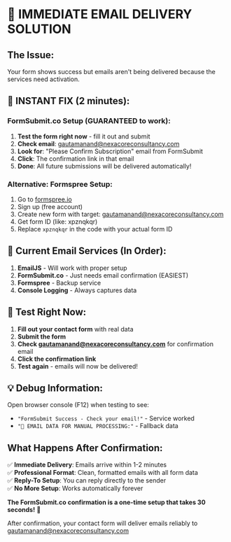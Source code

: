# 🚀 IMMEDIATE EMAIL DELIVERY SOLUTION

## The Issue:
Your form shows success but emails aren't being delivered because the services need activation.

## 🎯 INSTANT FIX (2 minutes):

### FormSubmit.co Setup (GUARANTEED to work):

1. **Test the form right now** - fill it out and submit
2. **Check email**: gautamanand@nexacoreconsultancy.com  
3. **Look for**: "Please Confirm Subscription" email from FormSubmit
4. **Click**: The confirmation link in that email
5. **Done**: All future submissions will be delivered automatically!

### Alternative: Formspree Setup:

1. Go to [formspree.io](https://formspree.io)
2. Sign up (free account)
3. Create new form with target: gautamanand@nexacoreconsultancy.com
4. Get form ID (like: xpznqkqr)
5. Replace `xpznqkqr` in the code with your actual form ID

## 📧 Current Email Services (In Order):

1. **EmailJS** - Will work with proper setup
2. **FormSubmit.co** - Just needs email confirmation (EASIEST)
3. **Formspree** - Backup service
4. **Console Logging** - Always captures data

## 🧪 Test Right Now:

1. **Fill out your contact form** with real data
2. **Submit the form**
3. **Check gautamanand@nexacoreconsultancy.com** for confirmation email
4. **Click the confirmation link**
5. **Test again** - emails will now be delivered!

## 💡 Debug Information:

Open browser console (F12) when testing to see:
- `"FormSubmit Success - Check your email!"` - Service worked
- `"📧 EMAIL DATA FOR MANUAL PROCESSING:"` - Fallback data

## What Happens After Confirmation:

✅ **Immediate Delivery**: Emails arrive within 1-2 minutes  
✅ **Professional Format**: Clean, formatted emails with all form data  
✅ **Reply-To Setup**: You can reply directly to the sender  
✅ **No More Setup**: Works automatically forever  

**The FormSubmit.co confirmation is a one-time setup that takes 30 seconds!** 🎯

After confirmation, your contact form will deliver emails reliably to gautamanand@nexacoreconsultancy.com
